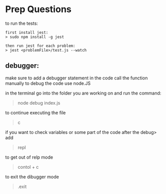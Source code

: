 # Prep Questions


to run the tests:
	
	first install jest:
	> sudo npm install -g jest

	then run jest for each problem:
	> jest <problemFile>/test.js --watch

## debugger:
make sure to add a debugger statement in the code
call the function manually
to debug the code use node.JS

in the terminal go into the folder you are working on and run the command:
> node debug index.js

to continue executing the file
> c

if you want to check variables or some part of the code 
after the debug> add
> repl

to get out of relp mode
> contol + c

to exit the dibugger mode 
> .exit
